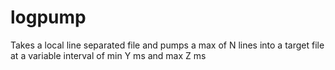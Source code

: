 # logpump
Takes a local line separated file and pumps a max of N lines into a target file at a variable interval of min Y ms and max Z ms
